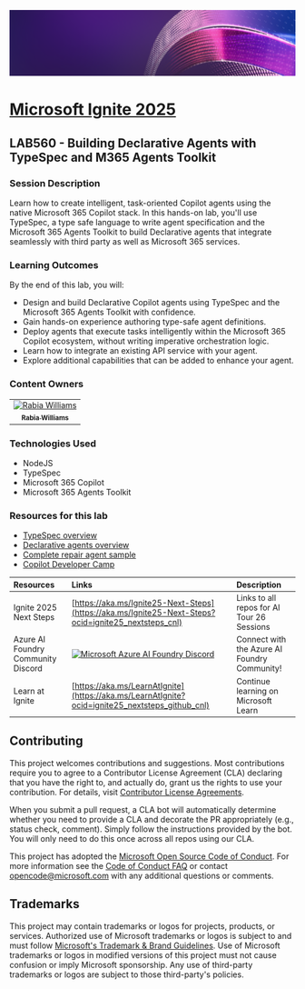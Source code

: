 <p align="center">
<img src="img/Banner-ignite-25.png" alt="decorative banner" width="1200"/>
</p>

# [Microsoft Ignite 2025](https://ignite.microsoft.com)

## LAB560 - Building Declarative Agents with TypeSpec and M365 Agents Toolkit


### Session Description

Learn how to create intelligent, task-oriented Copilot agents using the native Microsoft 365 Copilot stack. In this hands-on lab, you'll use TypeSpec, a type safe language to write agent specification and the Microsoft 365 Agents Toolkit to build Declarative agents that integrate seamlessly with third party as well as Microsoft 365 services.

### Learning Outcomes

By the end of this lab, you will:

- Design and build Declarative Copilot agents using TypeSpec and the Microsoft 365 Agents Toolkit with confidence.
- Gain hands-on experience authoring type-safe agent definitions.
- Deploy agents that execute tasks intelligently within the Microsoft 365 Copilot ecosystem, without writing imperative orchestration logic.
- Learn how to integrate an existing API service with your agent.
- Explore additional capabilities that can be added to enhance your agent.

### Content Owners

<table>
<tr>
    <td align="center"><a href="http://github.com/rabwill">
        <img src="https://github.com/rabwill.png" width="100px;" alt="Rabia Williams"/><br />
        <sub><b> Rabia Williams
</b></sub></a><br />
            <a href="https://github.com/rabwill" title="talk"></a> 
    </td>
 
</tr></table>

### Technologies Used
- NodeJS
- TypeSpec
- Microsoft 365 Copilot
- Microsoft 365 Agents Toolkit

### Resources for this lab

- [TypeSpec overview](https://learn.microsoft.com/en-us/microsoft-365-copilot/extensibility/overview-typespec)
- [Declarative agents overview](https://learn.microsoft.com/en-us/microsoft-365-copilot/extensibility/overview-declarative-agent)
- [Complete repair agent sample](https://aka.ms/repair-agent)
- [Copilot Developer Camp](https://aka.ms/copilotdevcamp)

| Resources          | Links                             | Description        |
|:-------------------|:----------------------------------|:-------------------|
| Ignite 2025 Next Steps | [https://aka.ms/Ignite25-Next-Steps](https://aka.ms/Ignite25-Next-Steps?ocid=ignite25_nextsteps_cnl) | Links to all repos for AI Tour 26 Sessions |
| Azure AI Foundry Community Discord | [![Microsoft Azure AI Foundry Discord](https://dcbadge.limes.pink/api/server/ByRwuEEgH4)](https://discord.com/invite/ByRwuEEgH4)| Connect with the Azure AI Foundry Community! |
| Learn at Ignite | [https://aka.ms/LearnAtIgnite](https://aka.ms/LearnAtIgnite?ocid=ignite25_nextsteps_github_cnl) | Continue learning on Microsoft Learn |


## Contributing

This project welcomes contributions and suggestions.  Most contributions require you to agree to a
Contributor License Agreement (CLA) declaring that you have the right to, and actually do, grant us
the rights to use your contribution. For details, visit [Contributor License Agreements](https://cla.opensource.microsoft.com).

When you submit a pull request, a CLA bot will automatically determine whether you need to provide
a CLA and decorate the PR appropriately (e.g., status check, comment). Simply follow the instructions
provided by the bot. You will only need to do this once across all repos using our CLA.

This project has adopted the [Microsoft Open Source Code of Conduct](https://opensource.microsoft.com/codeofconduct/).
For more information see the [Code of Conduct FAQ](https://opensource.microsoft.com/codeofconduct/faq/) or
contact [opencode@microsoft.com](mailto:opencode@microsoft.com) with any additional questions or comments.

## Trademarks

This project may contain trademarks or logos for projects, products, or services. Authorized use of Microsoft
trademarks or logos is subject to and must follow
[Microsoft's Trademark & Brand Guidelines](https://www.microsoft.com/legal/intellectualproperty/trademarks/usage/general).
Use of Microsoft trademarks or logos in modified versions of this project must not cause confusion or imply Microsoft sponsorship.
Any use of third-party trademarks or logos are subject to those third-party's policies.
